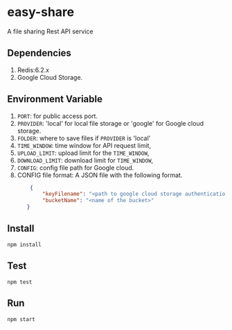 # easy-share
A file sharing Rest API service


## Dependencies
1. Redis:6.2.x
2. Google Cloud Storage.

## Environment Variable
1. `PORT`: for public access port.
2. `PROVIDER`: 'local' for local file storage or 'google' for Google cloud storage.
3. `FOLDER`: where to save files if `PROVIDER` is 'local'
4. `TIME_WINDOW`: time window for API request limit,
5. `UPLOAD_LIMIT`: upload limit for the `TIME_WINDOW`, 
6. `DOWNLOAD_LIMIT`: download limit for `TIME_WINDOW`,
7. `CONFIG`: config file path for Google cloud.
8. CONFIG file format: A JSON file with the following format.
    ```json
        {
            "keyFilename": "<path to google cloud storage authentication file>",
            "bucketName": "<name of the bucket>"
       }
    ```
## Install
    npm install

## Test 
    npm test

## Run
    npm start
